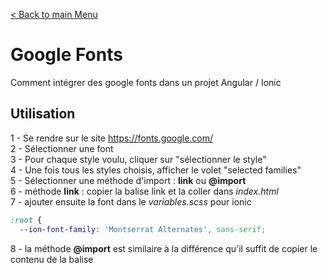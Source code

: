 [< Back to main Menu](https://github.com/gsoulie/angular-resources/blob/master/ng-sheet.md)    

# Google Fonts

Comment intégrer des google fonts dans un projet Angular / Ionic

## Utilisation

1 - Se rendre sur le site https://fonts.google.com/     
2 - Sélectionner une font       
3 - Pour chaque style voulu, cliquer sur "sélectionner le style"      
4 - Une fois tous les styles choisis, afficher le volet "selected families"      
5 - Sélectionner une méthode d'import : **link** ou **@import**      
6 - méthode **link** : copier la balise link et la coller dans *index.html*       
7 - ajouter ensuite la font dans le *variables.scss* pour ionic      

````css
:root {
  --ion-font-family: 'Montserrat Alternates', sans-serif;
````
8 - la méthode **@import** est similaire à la différence qu'il suffit de copier le contenu de la balise <style> dans le *global.scss* (sans encadrer avec <style>)
et ajouter la font dans variable.scss      
